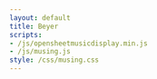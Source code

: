 ```yaml
---
layout: default
title: Beyer
scripts:
- /js/opensheetmusicdisplay.min.js
- /js/musing.js
style: /css/musing.css
---
```


<div id="score" data-music-xml="/musings/Beyer.musicxml"/>

